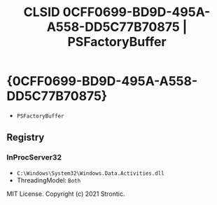 ﻿---
title: "CLSID 0CFF0699-BD9D-495A-A558-DD5C77B70875 | PSFactoryBuffer"
excerpt: What is COM-Object CLSID 0CFF0699-BD9D-495A-A558-DD5C77B70875?
---

# {0CFF0699-BD9D-495A-A558-DD5C77B70875}

* `PSFactoryBuffer`

## Registry


### InProcServer32

* `C:\Windows\System32\Windows.Data.Activities.dll`
* ThreadingModel: `Both`

MIT License. Copyright (c) 2021 Strontic.


